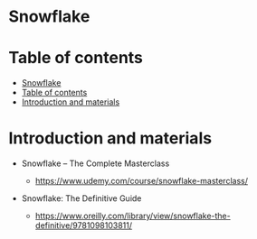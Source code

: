 # Snowflake

# Table of contents

<!-- TOC -->

- [Snowflake](#snowflake)
- [Table of contents](#table-of-contents)
- [Introduction and materials](#introduction-and-materials)

<!-- /TOC -->
# Introduction and materials

- Snowflake – The Complete Masterclass
    - https://www.udemy.com/course/snowflake-masterclass/

- Snowflake: The Definitive Guide
    - https://www.oreilly.com/library/view/snowflake-the-definitive/9781098103811/

